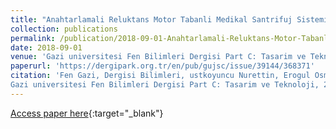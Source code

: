 ```yaml
---
title: "Anahtarlamali Reluktans Motor Tabanli Medikal Santrifuj Sistemi"
collection: publications
permalink: /publication/2018-09-01-Anahtarlamali-Reluktans-Motor-Tabanli-Medikal-Santrifuj-Sistemi
date: 2018-09-01
venue: 'Gazi universitesi Fen Bilimleri Dergisi Part C: Tasarim ve Teknoloji'
paperurl: 'https://dergipark.org.tr/en/pub/gujsc/issue/39144/368371'
citation: 'Fen Gazi, Dergisi Bilimleri, ustkoyuncu Nurettin, Erogul Osman, Anahtarlamali Reluktans Motor Tabanli Medikal Santrifuj Sistemi"
Gazi universitesi Fen Bilimleri Dergisi Part C: Tasarim ve Teknoloji, 2018'
---
```

[Access paper here](https://dergipark.org.tr/en/pub/gujsc/issue/39144/368371){:target="_blank"}
